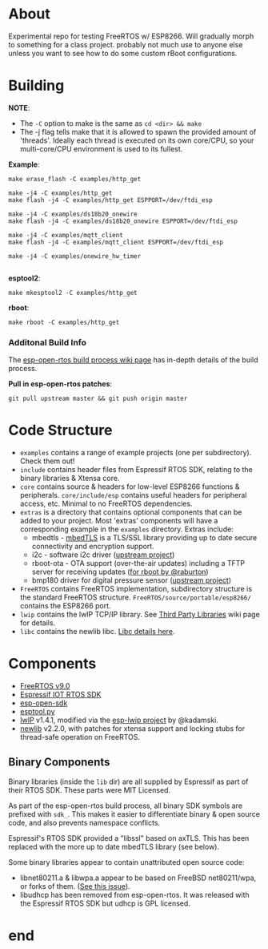 # About

Experimental repo for testing FreeRTOS w/ ESP8266. Will gradually morph to
something for a class project. probably not much use to anyone else unless you
want to see how to do some custom rBoot configurations.

# Building

**NOTE**:
* The `-C` option to make is the same as `cd <dir> && make`
* The -j flag tells make that it is allowed to spawn the provided amount of
  'threads'. Ideally each thread is executed on its own core/CPU, so your
  multi-core/CPU environment is used to its fullest.

**Example**:

```
make erase_flash -C examples/http_get

make -j4 -C examples/http_get
make flash -j4 -C examples/http_get ESPPORT=/dev/ftdi_esp

make -j4 -C examples/ds18b20_onewire
make flash -j4 -C examples/ds18b20_onewire ESPPORT=/dev/ftdi_esp

make -j4 -C examples/mqtt_client
make flash -j4 -C examples/mqtt_client ESPPORT=/dev/ftdi_esp

make -j4 -C examples/onewire_hw_timer


```

**esptool2**:
```
make mkesptool2 -C examples/http_get
```

**rboot**:
```
make rboot -C examples/http_get
```

### Additonal Build Info

The [esp-open-rtos build process wiki page](https://github.com/SuperHouse/esp-open-rtos/wiki/Build-Process)
has in-depth details of the build process.

**Pull in esp-open-rtos patches**:
```
git pull upstream master && git push origin master
```

# Code Structure

* `examples` contains a range of example projects (one per subdirectory). Check them out!
* `include` contains header files from Espressif RTOS SDK, relating to the binary libraries & Xtensa core.
* `core` contains source & headers for low-level ESP8266 functions & peripherals. `core/include/esp` contains useful headers for peripheral access, etc. Minimal to no FreeRTOS dependencies.
* `extras` is a directory that contains optional components that can be added to your project. Most 'extras' components will have a corresponding example in the `examples` directory. Extras include:
   - mbedtls - [mbedTLS](https://tls.mbed.org/) is a TLS/SSL library providing up to date secure connectivity and encryption support.
   - i2c - software i2c driver ([upstream project](https://github.com/kanflo/esp-open-rtos-driver-i2c))
   - rboot-ota - OTA support (over-the-air updates) including a TFTP server for receiving updates ([for rboot by @raburton](http://richard.burtons.org/2015/05/18/rboot-a-new-boot-loader-for-esp8266/))
   - bmp180 driver for digital pressure sensor ([upstream project](https://github.com/Angus71/esp-open-rtos-driver-bmp180))
* `FreeRTOS` contains FreeRTOS implementation, subdirectory structure is the standard FreeRTOS structure. `FreeRTOS/source/portable/esp8266/` contains the ESP8266 port.
* `lwip` contains the lwIP TCP/IP library. See [Third Party Libraries](https://github.com/SuperHouse/esp-open-rtos/wiki/Third-Party-Libraries) wiki page for details.
* `libc` contains the newlib libc. [Libc details here](https://github.com/SuperHouse/esp-open-rtos/wiki/libc-configuration).


# Components
* [FreeRTOS v9.0](http://www.freertos.org/)
* [Espressif IOT RTOS SDK](https://github.com/espressif/ESP8266_RTOS_SDK)
* [esp-open-sdk](https://github.com/pfalcon/esp-open-sdk/)
* [esptool.py](https://github.com/themadinventor/esptool)
* [lwIP](http://lwip.wikia.com/wiki/LwIP_Wiki) v1.4.1, modified via the [esp-lwip project](https://github.com/kadamski/esp-lwip) by @kadamski.
* [newlib](https://github.com/projectgus/newlib-xtensa) v2.2.0, with patches for xtensa support and locking stubs for thread-safe operation on FreeRTOS.

## Binary Components

Binary libraries (inside the `lib` dir) are all supplied by Espressif as part of their RTOS SDK. These parts were MIT Licensed.

As part of the esp-open-rtos build process, all binary SDK symbols are prefixed with `sdk_`. This makes it easier to differentiate binary & open source code, and also prevents namespace conflicts.

Espressif's RTOS SDK provided a "libssl" based on axTLS. This has been replaced with the more up to date mbedTLS library (see below).

Some binary libraries appear to contain unattributed open source code:

* libnet80211.a & libwpa.a appear to be based on FreeBSD net80211/wpa, or forks of them. ([See this issue](https://github.com/SuperHouse/esp-open-rtos/issues/4)).
* libudhcp has been removed from esp-open-rtos. It was released with the Espressif RTOS SDK but udhcp is GPL licensed.






# end
